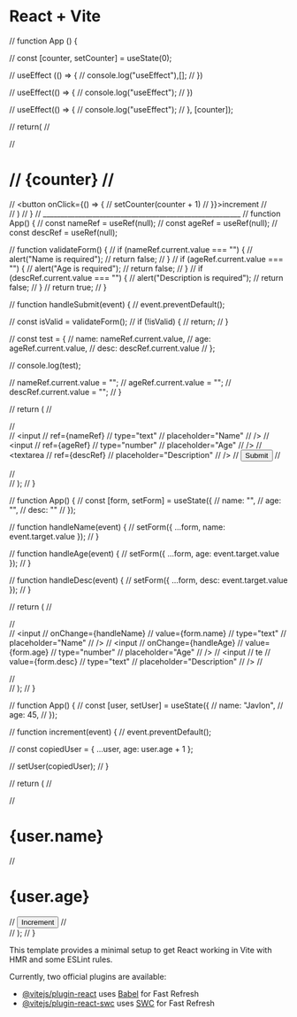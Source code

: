 # React + Vite


// function App () {

//   const [counter, setCounter] = useState(0);

// useEffect (() => {
//   console.log("useEffect"),[];
// })

// useEffect(() => {
//   console.log("useEffect");
// })

  // useEffect(() => {
  //   console.log("useEffect");
  // }, [counter]);

//   return(
//     <div>
//       <h1>
//       {counter}
//       </h1>
//       <button onClick={() => {
//         setCounter(counter + 1)
//       }}>increment</button>
//     </div>
//   )
// }
// ________________________________________________________
// function App() {
//   const nameRef = useRef(null);
//   const ageRef = useRef(null);
//   const descRef = useRef(null);

//   function validateForm() {
//     if (nameRef.current.value === "") {
//       alert("Name is required");
//       return false;
//     }
//     if (ageRef.current.value === "") {
//       alert("Age is required");
//       return false;
//     }
//     if (descRef.current.value === "") {
//       alert("Description is required");
//       return false;
//     }
//     return true;
//   }

//   function handleSubmit(event) {
//     event.preventDefault();

//     const isValid = validateForm();
//     if (!isValid) {
//       return;
//     }

//     const test = {
//       name: nameRef.current.value,
//       age: ageRef.current.value,
//       desc: descRef.current.value
//     };

//     console.log(test);

//     nameRef.current.value = "";
//     ageRef.current.value = "";
//     descRef.current.value = "";
//   }

//   return (
//     <div className="App">
//       <form>
//         <input
//           ref={nameRef}
//           type="text"
//           placeholder="Name"
//         />
//         <input
//           ref={ageRef}
//           type="number"
//           placeholder="Age"
//         />
//         <textarea
//           ref={descRef}
//           placeholder="Description"
//         />
//         <button onClick={handleSubmit}>Submit</button>
//       </form>
//     </div>
//   );
// }

// function App() {
//   const [form, setForm] = useState({
//     name: "",
//     age: "",
//     desc: ""
//   });

//   function handleName(event) {
//     setForm({ ...form, name: event.target.value });
//   }

//   function handleAge(event) {
//     setForm({ ...form, age: event.target.value });
//   }

//   function handleDesc(event) {
//     setForm({ ...form, desc: event.target.value });
//   }

//   return (
//     <div className="App">
//       <form>
//         <input
//           onChange={handleName}
//           value={form.name}
//           type="text"
//           placeholder="Name"
//         />
//         <input
//           onChange={handleAge}
//           value={form.age}
//           type="number"
//           placeholder="Age"
//         />
//         <input
//           te
//           value={form.desc}
//           type="text"
//           placeholder="Description"
//         />
//       </form>
//     </div>
//   );
// }


// function App() {
//   const [user, setUser] = useState({
//     name: "Javlon",
//     age: 45,
//   });

//   function increment(event) {
//     event.preventDefault();

//     const copiedUser = { ...user, age: user.age + 1 };

//     setUser(copiedUser);
//   }

//   return (
//     <div className="App">
//       <h1> {user.name}</h1>
//       <h1> {user.age}</h1>
//       <button className="btn" onClick={increment}>Increment</button>
//     </div>
//   );
// }

This template provides a minimal setup to get React working in Vite with HMR and some ESLint rules.

Currently, two official plugins are available:

- [@vitejs/plugin-react](https://github.com/vitejs/vite-plugin-react/blob/main/packages/plugin-react/README.md) uses [Babel](https://babeljs.io/) for Fast Refresh
- [@vitejs/plugin-react-swc](https://github.com/vitejs/vite-plugin-react-swc) uses [SWC](https://swc.rs/) for Fast Refresh
